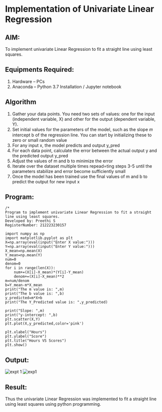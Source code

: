 # Implementation of Univariate Linear Regression
## AIM:
To implement univariate Linear Regression to fit a straight line using least squares.
## Equipments Required:
1. Hardware – PCs
2. Anaconda – Python 3.7 Installation / Jupyter notebook
## Algorithm
1. Gather your data points. You need two sets of values: one for the input (independent variable, X) and other for the output (dependent variable, Y).
2. Set initial values for the parameters of the model, such as the slope 𝑚
intercept b of the regression line. You can start by initializing these to zero or small random value
3. For any input x, the model predicts and output y_pred
4. For each data point, calculate the error between the actual output y and the predicted output y_pred
5. Adjust the values of m and b to minimize the error
6. Iterate over the dataset multiple times repead=ting steps 3-5 until the parameters stabilize and error become sufficiently small
7. Once the model has been trained use the final values of m and b to predict the output for new input x
## Program:
```
/*
Program to implement univariate Linear Regression to fit a straight line using least squares.
Developed by: Preethi S
RegisterNumber: 212223230157

import numpy as np
import matplotlib.pyplot as plt
X=np.array(eval(input("Enter X value:")))
Y=np.array(eval(input("Enter Y value:")))
X_mean=np.mean(X)
Y_mean=np.mean(Y)
num=0
denom=0
for i in range(len(X)):
    num+=(X[i]-X_mean)*(Y[i]-Y_mean)
    denom+=(X[i]-X_mean)**2
m=num/denom
b=Y_mean-m*X_mean
print("The m value is: ",m)
print("The b value is: ",b)
y_predicted=m*X+b
print("The Y_Predicted value is: ",y_predicted)

print("Slope: ",m)
print("y-intercept: ",b)
plt.scatter(X,Y)
plt.plot(X,y_predicted,color='pink')

plt.xlabel("Hours")
plt.ylabel("Score")
plt.title("Hours VS Scores")
plt.show()
```
## Output:
![expt 1](https://github.com/user-attachments/assets/3ebca8e6-eed9-426e-8509-9b8f8323cf56)
![exp1](https://github.com/user-attachments/assets/59d31b61-9918-4ac3-8392-85cdeba0c32d)
## Result:
Thus the univariate Linear Regression was implemented to fit a straight line using least squares using python programming.
